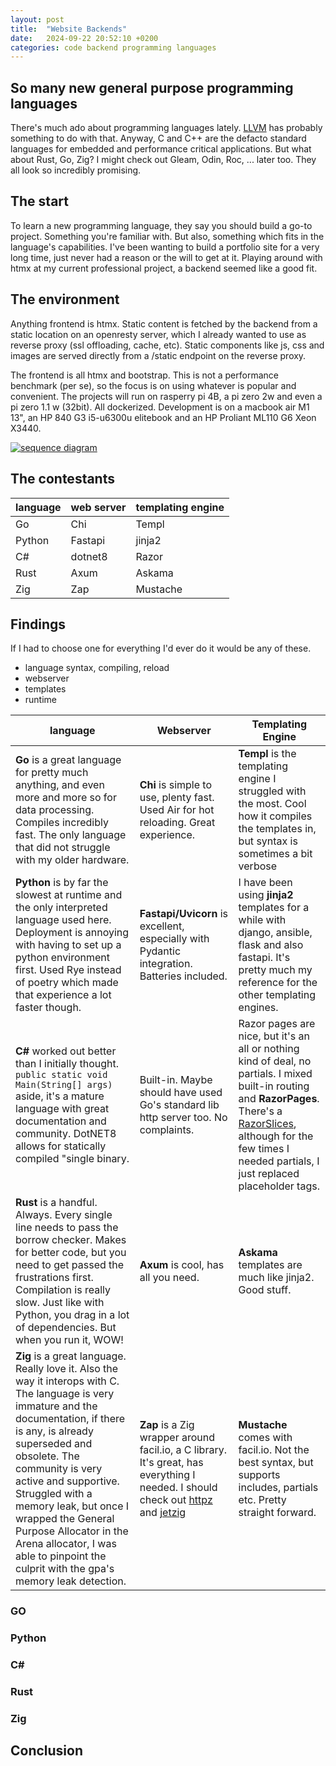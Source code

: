```yaml
---
layout: post
title:  "Website Backends"
date:   2024-09-22 20:52:10 +0200
categories: code backend programming languages
---
```

## So many new general purpose programming languages
There's much ado about programming languages lately.  [LLVM](https://llvm.org/) has probably something to do with that.  Anyway, C and C++ are the defacto standard languages for embedded and performance critical applications. But what about Rust, Go, Zig?  I might check out Gleam, Odin, Roc, ... later too. They all look so incredibly promising.

## The start
To learn a new programming language, they say you should build a go-to project. Something you're familiar with. But also, something which fits in the language's capabilities.  I've been wanting to build a portfolio site for a very long time, just never had a reason or the will to get at it.
Playing around with htmx at my current professional project, a backend seemed like a good fit.  

## The environment
Anything frontend is htmx.  Static content is fetched by the backend from a static location on an openresty server, which I already wanted to use as reverse proxy (ssl offloading, cache, etc). Static components like js, css and images are served directly from a /static endpoint on the reverse proxy.

The frontend is all htmx and bootstrap.  This is not a performance benchmark (per se), so the focus is on using whatever is popular and convenient.  The projects will run on rasperry pi 4B, a pi zero 2w and even a pi zero 1.1 w (32bit). All dockerized.  Development is on a macbook air M1 13", an HP 840 G3 i5-u6300u elitebook and an HP Proliant ML110 G6 Xeon X3440.  

[![sequence diagram](https://flexworks.eu/static/img/flexworks.eu.sequence.diagram.amber.svg)](https://flexworks.eu/static/img/flexworks.eu.sequence.diagram.amber.svg)

## The contestants

| language | web server | templating engine |
| -------- | ---------- | ----------------- |
| Go | Chi | Templ |
| Python | Fastapi | jinja2 |
| C# | dotnet8 | Razor |
| Rust | Axum | Askama |
| Zig | Zap | Mustache |


## Findings

If I had to choose one for everything I'd ever do it would be any of these.

- language syntax, compiling, reload 
- webserver
- templates
- runtime

| language | Webserver | Templating Engine |
| -------- | --------- | ----------------- |
| __Go__ is a great language for pretty much anything, and even more and more so for data processing.  Compiles incredibly fast.  The only language that did not struggle with my older hardware. | __Chi__ is simple to use, plenty fast. Used Air for hot reloading.  Great experience. | __Templ__ is the templating engine I struggled with the most.  Cool how it compiles the templates in, but syntax is sometimes a bit verbose |
| __Python__ is by far the slowest at runtime and the only interpreted language used here. Deployment is annoying with having to set up a python environment first.  Used Rye instead of poetry which made that experience a lot faster though. | __Fastapi/Uvicorn__ is excellent, especially with Pydantic integration. Batteries included. | I have been using __jinja2__ templates for a while with django, ansible, flask and also fastapi.  It's pretty much my reference for the other templating engines. |
| __C#__ worked out better than I initially thought. `public static void Main(String[] args)` aside, it's a mature language with great documentation and community. DotNET8 allows for statically compiled "single binary.  | Built-in.  Maybe should have used Go's standard lib http server too. No complaints. | Razor pages are nice, but it's an all or nothing kind of deal, no partials.  I mixed built-in routing and __RazorPages__. There's a [RazorSlices](https://github.com/DamianEdwards/RazorSlices), although for the few times I needed partials, I just replaced placeholder tags. |
| __Rust__ is a handful. Always. Every single line needs to pass the borrow checker.  Makes for better code, but you need to get passed the frustrations first.  Compilation is really slow. Just like with Python, you drag in a lot of dependencies. But when you run it, WOW! | __Axum__ is cool, has all you need. | __Askama__ templates are much like jinja2. Good stuff. |
| __Zig__ is a great language. Really love it. Also the way it interops with C. The language is very immature and the documentation, if there is any, is already superseded and obsolete. The community is very active and supportive. Struggled with a memory leak, but once I wrapped the General Purpose Allocator in the Arena allocator, I was able to pinpoint the culprit with the gpa's memory leak detection. | __Zap__ is a Zig wrapper around facil.io, a C library.  It's great, has everything I needed. I should check out [httpz](https://github.com/karlseguin/http.zig) and [jetzig](https://www.jetzig.dev/)| __Mustache__ comes with facil.io.  Not the best syntax, but supports includes, partials etc. Pretty straight forward.|


### GO

### Python

### C#

### Rust

### Zig

## Conclusion

